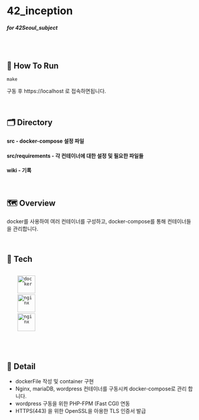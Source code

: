 # 42_inception

#### _for 42Seoul_subject_

<br/>
  
  <div align="center">
  
  </div>
</div>



<br/>

## 👟 How To Run
```shell
make
```
구동 후 https://localhost 로 접속하면됩니다.

<br />

## 🗂 Directory 

#### src - docker-compose 설정 파일
#### src/requirements - 각 컨테이너에 대한 설정 및 필요한 파일들
#### wiki - 기록


<br />


## 🗺️ Overview
docker를 사용하여 여러 컨테이너를 구성하고, docker-compose를 통해 컨테이너들을 관리합니다.

<br/>


## 🧰 Tech

<code>
    <img src="https://img.shields.io/badge/Docker-2CA5E0?style=for-the-badge&logo=docker&logoColor=white" height="48" alt="docker"/>
    <img src="https://img.shields.io/badge/Nginx-009639?style=for-the-badge&logo=nginx&logoColor=white" height="48" alt="nginx"/>
    <img src="https://img.shields.io/badge/mariadb-003545?style=for-the-badge&logo=mariadb&logoColor=white" height="48" alt="nginx"/>
</code>

  
<br/>
<br/>
<br/>



## 🔑 Detail

- dockerFile 작성 및 container 구현
- Nginx, mariaDB, wordpress 컨테이너를 구동시켜 docker-compose로 관리 합니다. 
- wordpress 구동을 위한 PHP-FPM (Fast CGI) 연동
- HTTPS(443) 을 위한 OpenSSL을 아용한 TLS 인증서 발급

<br/>
